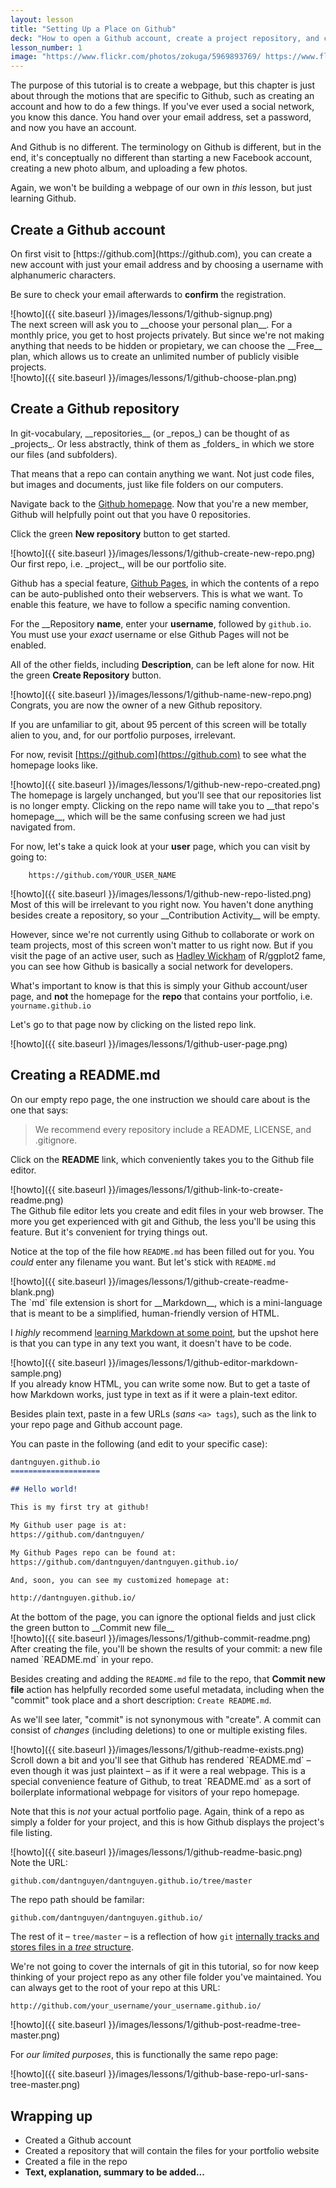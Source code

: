 ```yaml
---
layout: lesson
title: "Setting Up a Place on Github"
deck: "How to open a Github account, create a project repository, and create a new file in the repository."
lesson_number: 1
image: "https://www.flickr.com/photos/zokuga/5969893769/ https://www.flickr.com/photos/zokuga/9489770991/"
---
```


<section class="overview">

The purpose of this tutorial is to create a webpage, but this chapter is just about through the motions that are specific to Github, such as creating an account and how to do a few things. If you've ever used a social network, you know this dance. You hand over your email address, set a password, and now you have an account.

And Github is no different. The terminology on Github is different, but in the end, it's conceptually no different than starting a new Facebook account, creating a new photo album, and uploading a few photos.

Again, we won't be building a webpage of our own in _this_ lesson, but just learning Github.

</section>





## Create a Github account


<section class="row">
<div class="col-sm-6">
On first visit to [https://github.com](https://github.com), you can create a new account with just your email address and by choosing a username with
alphanumeric characters.

Be sure to check your email afterwards to __confirm__ the registration.
</div>
<div class="col-sm-6">
![howto]({{ site.baseurl }}/images/lessons/1/github-signup.png)
</div>
</section>


<section class="row">
<div class="col-sm-6">
The next screen will ask you to __choose your personal plan__. For a monthly price, you get to host projects privately. But since we're not
making anything that needs to be hidden or propietary, we can choose the __Free__ plan, which allows us to create an unlimited number of publicly
visible projects.
</div>
<div class="col-sm-6">
![howto]({{ site.baseurl }}/images/lessons/1/github-choose-plan.png)
</div>
</section>




## Create a Github repository


<section class="row">
<div class="col-sm-6">
In git-vocabulary, __repositories__ (or _repos_) can be thought of as _projects_. Or less abstractly, think of them as _folders_ in which we store our files (and subfolders).

That means that a repo can contain anything we want. Not just code files, but images and documents, just like file folders on our computers.

Navigate back to the [Github homepage](//github.com). Now that you're a new member, Github will helpfully point out that you have 0 repositories.

Click the green __New repository__ button to get started.
</div>
<div class="col-sm-6">
![howto]({{ site.baseurl }}/images/lessons/1/github-create-new-repo.png)
</div>
</section>


<section class="row">
<div class="col-sm-6">
Our first repo, i.e. _project_, will be our portfolio site.

Github has a special feature, [Github Pages](//pages.github.com), in which the contents of a repo can be auto-published onto their webservers. This is what we want. To enable this feature, we have to follow a specific naming convention. 

For the __Repository __name__, enter your __username__, followed by `github.io`. You must use your _exact_ username or else Github Pages will not be enabled.

All of the other fields, including __Description__, can be left alone for now. Hit the green __Create Repository__ button.
</div>
<div class="col-sm-6">
![howto]({{ site.baseurl }}/images/lessons/1/github-name-new-repo.png)
</div>
</section>

<section class="row">
<div class="col-sm-6">
Congrats, you are now the owner of a new Github repository.

If you are unfamiliar to git, about 95 percent of this screen will be totally alien to you, and, for our portfolio purposes, irrelevant.

For now, revisit [https://github.com](https://github.com) to see what the homepage looks like.
</div>
<div class="col-sm-6">
![howto]({{ site.baseurl }}/images/lessons/1/github-new-repo-created.png)
</div>
</section>


<section class="row">
<div class="col-sm-6">
The homepage is largely unchanged, but you'll see that our repositories list is no longer empty. Clicking on the repo name will take you to __that repo's
homepage__, which will be the same confusing screen we had just navigated from.

For now, let's take a quick look at your __user__ page, which you can visit by going to:

        https://github.com/YOUR_USER_NAME

</div>
<div class="col-sm-6">
![howto]({{ site.baseurl }}/images/lessons/1/github-new-repo-listed.png)
</div>
</section>


<section class="row">
<div class="col-sm-6">
Most of this will be irrelevant to you right now. You haven't done anything besides
create a repository, so your __Contribution Activity__ will be empty.

However, since we're not currently using Github to collaborate or work on team projects, most of
this screen won't matter to us right now. But if you visit the page of an active user, such as [Hadley Wickham](https://github.com/hadley) 
of R/ggplot2 fame, you can see how Github is basically a social network for developers.

What's important to know is that this is simply your Github account/user page, and __not__ the homepage for the __repo__
that contains your portfolio, i.e. `yourname.github.io` 

Let's go to that page now by clicking on the listed repo link.
</div>
<div class="col-sm-6">
![howto]({{ site.baseurl }}/images/lessons/1/github-user-page.png)
</div>
</section>

## Creating a README.md


<section class="row">
<div class="col-sm-6">

On our empty repo page, the one instruction we should care about is the one that says:

> We recommend every repository include a README, LICENSE, and .gitignore.


Click on the __README__ link, which conveniently takes you to the Github file editor.
</div>
<div class="col-sm-6">
![howto]({{ site.baseurl }}/images/lessons/1/github-link-to-create-readme.png)
</div>
</section>





<section class="row">
<div class="col-sm-6">
The Github file editor lets you create and edit files in your web browser. The more you get experienced with git and Github, 
the less you'll be using this feature. But it's convenient for trying things out.

Notice at the top of the file how `README.md` has been filled out for you. You _could_ enter
any filename you want. But let's stick with `README.md`
</div>
<div class="col-sm-6">
![howto]({{ site.baseurl }}/images/lessons/1/github-create-readme-blank.png)
</div>
</section>

<section class="row">
<div class="col-sm-6">
The `md` file extension is short for __Markdown__, which is a mini-language that is meant to be
a simplified, human-friendly version of HTML.

I _highly_ recommend [learning Markdown at some point](http://guides.github.com/overviews/mastering-markdown/), 
but the upshot here is that you can type in any text you want, it doesn't have to be code. 

</div>
<div class="col-sm-6">
![howto]({{ site.baseurl }}/images/lessons/1/github-editor-markdown-sample.png)
<br>
</div>
</section>





<section class="row">
<div class="col-sm-4">
If you already know HTML, you can
write some now. But to get a taste of how Markdown works, just type in text as if it were a plain-text editor.

Besides plain text, paste in a few URLs (_sans_ `<a> tags`), such as the link to your repo page and Github account page.
</div>
<div class="col-sm-8">

You can paste in the following (and edit to your specific case):

~~~ markdown
dantnguyen.github.io
====================

## Hello world!

This is my first try at github!

My Github user page is at: 
https://github.com/dantnguyen/

My Github Pages repo can be found at:  
https://github.com/dantnguyen/dantnguyen.github.io/

And, soon, you can see my customized homepage at:

http://dantnguyen.github.io/
~~~


</div>
</section>





<section class="row">
<div class="col-sm-6">
At the bottom of the page, you can ignore the optional fields and just click the green button to __Commit new file__
</div>
<div class="col-sm-6">
![howto]({{ site.baseurl }}/images/lessons/1/github-commit-readme.png)
</div>
</section>


<section class="row">
<div class="col-sm-6">
After creating the file, you'll be shown the results of your commit: a new file named `README.md` in your repo.

Besides creating and adding the `README.md` file to the repo, that __Commit new file__ action has  helpfully recorded some useful metadata, including when the "commit" took place and a short description: `Create README.md`. 

As we'll see later, "commit" is not synonymous with "create". A commit can consist of _changes_ (including deletions) to one or multiple existing files.

</div>
<div class="col-sm-6">
![howto]({{ site.baseurl }}/images/lessons/1/github-readme-exists.png)
</div>
</section>



<section class="row">
<div class="col-sm-6">
Scroll down a bit and you'll see that Github has rendered `README.md` &ndash; even though it was just plaintext &ndash; as if it were a real webpage. This is a special convenience feature of Github, to treat `README.md` as a sort of boilerplate informational webpage for visitors of your repo homepage.

Note that this is _not_ your actual portfolio page. Again, think of a repo as simply a folder for your project, and this is how Github displays the project's file listing.
</div>
<div class="col-sm-6">
![howto]({{ site.baseurl }}/images/lessons/1/github-readme-basic.png)
</div>
</section>


<section class="row">
<div class="col-sm-6">
Note the URL:

`github.com/dantnguyen/dantnguyen.github.io/tree/master`


The repo path should be familar:

`github.com/dantnguyen/dantnguyen.github.io/`


The rest of it &ndash; `tree/master` &ndash; is a reflection of how `git` [internally tracks and stores files in a _tree_ structure](http://git-scm.com/book/en/Git-Internals-Git-Objects#Tree-Objects).

We're not going to cover the internals of git in this tutorial, so for now keep thinking of your project repo as any other file folder you've maintained. You can always get to the root of your repo at this URL:

`http://github.com/your_username/your_username.github.io/`
</div>
<div class="col-sm-6">
![howto]({{ site.baseurl }}/images/lessons/1/github-post-readme-tree-master.png)

For *our limited purposes*, this is functionally the same repo page:

![howto]({{ site.baseurl }}/images/lessons/1/github-base-repo-url-sans-tree-master.png)
</div>
</section>

## Wrapping up

- Created a Github account
- Created a repository that will contain the files for your portfolio website
- Created a file in the repo
- __Text, explanation, summary to be added...__
